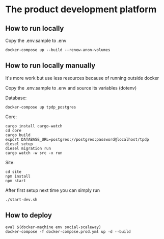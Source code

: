 # The product development platform

## How to run locally

Copy the .env.sample to .env

```
docker-compose up --build --renew-anon-volumes
```

## How to run locally manually

It's more work but use less resources because of running outside docker

Copy the .env.sample to .env and source its variables (dotenv)

Database:

```
docker-compose up tpdp_postgres
```

Core:

```
cargo install cargo-watch
cd core
cargo build
export DATABASE_URL=postgres://postgres:password@localhost/tpdp
diesel setup
diesel migration run
cargo watch -w src -x run
```

Site:

```
cd site
npm install
npm start
```

After first setup next time you can simply run

```
./start-dev.sh
```

## How to deploy

```
eval $(docker-machine env social-scaleway)
docker-compose -f docker-compose.prod.yml up -d --build
```

